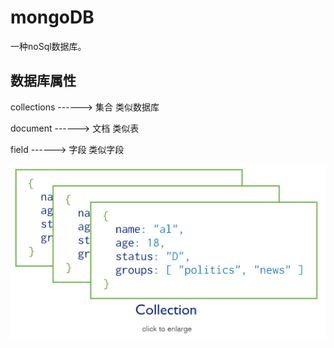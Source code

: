 # mongoDB

一种noSql数据库。

## 数据库属性

collections		------>     集合     类似数据库

document		 ------>	 文档     类似表

field				   ------>	  字段     类似字段

![mongoDB-collections](.\mongoDB-collections.png)

